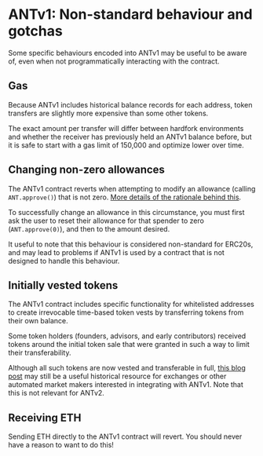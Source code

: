 # ANTv1: Non-standard behaviour and gotchas

Some specific behaviours encoded into ANTv1 may be useful to be aware of, even when not programmatically interacting with the contract.

## Gas

Because ANTv1 includes historical balance records for each address, token transfers are slightly more expensive than some other tokens.

The exact amount per transfer will differ between hardfork environments and whether the receiver has previously held an ANTv1 balance before, but it is safe to start with a gas limit of 150,000 and optimize lower over time.

## Changing non-zero allowances

The ANTv1 contract reverts when attempting to modify an allowance (calling `ANT.approve()`) that is not zero. [More details of the rationale behind this](https://github.com/ethereum/EIPs/issues/20#issuecomment-263524729).

To successfully change an allowance in this circumstance, you must first ask the user to reset their allowance for that spender to zero (`ANT.approve(0)`), and then to the amount desired.

It useful to note that this behaviour is considered non-standard for ERC20s, and may lead to problems if ANTv1 is used by a contract that is not designed to handle this behaviour.

## Initially vested tokens

The ANTv1 contract includes specific functionality for whitelisted addresses to create irrevocable time-based token vests by transferring tokens from their own balance.

Some token holders (founders, advisors, and early contributors) received tokens around the initial token sale that were granted in such a way to limit their transferability.

Although all such tokens are now vested and transferable in full, [this blog post](https://aragon.org/blog/a-note-for-exchanges-or-holders-interacting-with-ant-in-an-automated-manner-fe13152c1b36) may still be a useful historical resource for exchanges or other automated market makers interested in integrating with ANTv1. Note that this is not relevant for ANTv2.

## Receiving ETH

Sending ETH directly to the ANTv1 contract will revert. You should never have a reason to want to do this!
